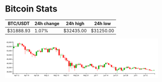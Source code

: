 # Bitcoin Stats

BTC/USDT|24h change|24h high|24h low|
|---|---|---|---|
|$31888.93|1.07%|$32435.00|$31250.00|

<img src="./chart.svg">
